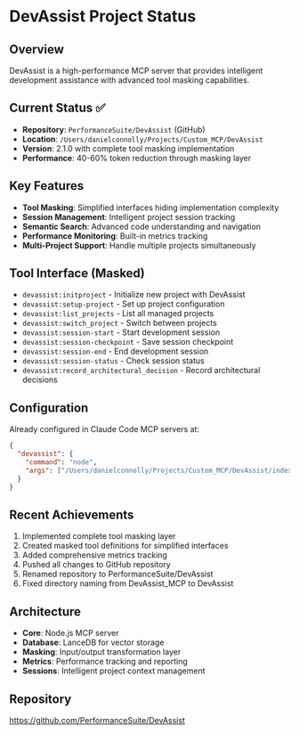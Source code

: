 # DevAssist Project Status

## Overview
DevAssist is a high-performance MCP server that provides intelligent development assistance with advanced tool masking capabilities.

## Current Status ✅
- **Repository**: `PerformanceSuite/DevAssist` (GitHub)
- **Location**: `/Users/danielconnolly/Projects/Custom_MCP/DevAssist`
- **Version**: 2.1.0 with complete tool masking implementation
- **Performance**: 40-60% token reduction through masking layer

## Key Features
- **Tool Masking**: Simplified interfaces hiding implementation complexity
- **Session Management**: Intelligent project session tracking
- **Semantic Search**: Advanced code understanding and navigation
- **Performance Monitoring**: Built-in metrics tracking
- **Multi-Project Support**: Handle multiple projects simultaneously

## Tool Interface (Masked)
- `devassist:initproject` - Initialize new project with DevAssist
- `devassist:setup-project` - Set up project configuration
- `devassist:list_projects` - List all managed projects
- `devassist:switch_project` - Switch between projects
- `devassist:session-start` - Start development session
- `devassist:session-checkpoint` - Save session checkpoint
- `devassist:session-end` - End development session
- `devassist:session-status` - Check session status
- `devassist:record_architectural_decision` - Record architectural decisions

## Configuration
Already configured in Claude Code MCP servers at:
```json
{
  "devassist": {
    "command": "node",
    "args": ["/Users/danielconnolly/Projects/Custom_MCP/DevAssist/index.js"]
  }
}
```

## Recent Achievements
1. Implemented complete tool masking layer
2. Created masked tool definitions for simplified interfaces
3. Added comprehensive metrics tracking
4. Pushed all changes to GitHub repository
5. Renamed repository to PerformanceSuite/DevAssist
6. Fixed directory naming from DevAssist_MCP to DevAssist

## Architecture
- **Core**: Node.js MCP server
- **Database**: LanceDB for vector storage
- **Masking**: Input/output transformation layer
- **Metrics**: Performance tracking and reporting
- **Sessions**: Intelligent project context management

## Repository
https://github.com/PerformanceSuite/DevAssist
